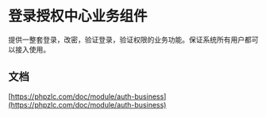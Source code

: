 # 登录授权中心业务组件

提供一整套登录，改密，验证登录，验证权限的业务功能。保证系统所有用户都可以接入使用。

## 文档

[https://phpzlc.com/doc/module/auth-business](https://phpzlc.com/doc/module/auth-business)
